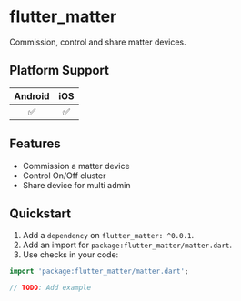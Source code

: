 # flutter\_matter

Commission, control and share matter devices.

## Platform Support

| Android | iOS |
| :-----: | :-: |
|   ✅    | ✅  |

## Features
- Commission a matter device
- Control On/Off cluster
- Share device for multi admin

## Quickstart 
1. Add a `dependency` on `flutter_matter: ^0.0.1`.
2. Add an import for `package:flutter_matter/matter.dart`.
3. Use checks in your code:
```dart
import 'package:flutter_matter/matter.dart';

// TODO: Add example
```
